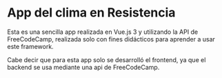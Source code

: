 # App del clima en Resistencia

Esta es una sencilla app realizada en Vue.js 3 y utilizando la API de FreeCodeCamp, realizada solo con fines didácticos para aprender a usar este framework. 

Cabe decir que para esta app solo se desarrolló el frontend, ya que el backend se usa mediante una api de FreeCodeCamp.